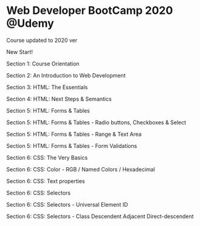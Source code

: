 # Web Developer BootCamp 2020 @Udemy
<p> Course updated to 2020 ver</p>
<p> New Start!</p>
<p>Section 1: Course Orientation</p>
<p>Section 2: An Introduction to Web Development</p>
<p>Section 3: HTML: The Essentials</p>
<p>Section 4: HTML: Next Steps & Semantics</p>
<p>Section 5: HTML: Forms & Tables</p>
<p>Section 5: HTML: Forms & Tables - Radio buttons, Checkboxes & Select</p>
<p>Section 5: HTML: Forms & Tables - Range & Text Area</p>
<p>Section 5: HTML: Forms & Tables - Form Validations</p>
<p>Section 6: CSS: The Very Basics</p>
<p>Section 6: CSS: Color - RGB / Named Colors / Hexadecimal </p>
<p>Section 6: CSS: Text properties  </p>
<p>Section 6: CSS: Selectors  </p>
<p>Section 6: CSS: Selectors - Universal Element ID </p>
<p>Section 6: CSS: Selectors - Class Descendent Adjacent Direct-descendent </p>